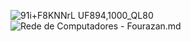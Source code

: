 ![91i+F8KNNrL _UF894,1000_QL80_](https://github.com/user-attachments/assets/763d45dc-dff3-4f59-96c4-2316e2870bb0)
![Rede de Computadores - Fourazan.md](https://archive.org/details/forouzan-redes-de-computadores-uma-abordagem-top-down)
